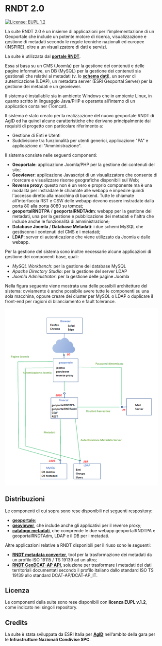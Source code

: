 # RNDT 2.0

[![License: EUPL 1.2](https://img.shields.io/badge/License-EUPL&nbsp;1.2-blue.svg)](https://joinup.ec.europa.eu/sites/default/files/custom-page/attachment/eupl_v1.2_it.pdf)

La suite RNDT 2.0 è un insieme di applicazioni per l'implementazione di un Geoportale che include un potente motore di ricerca, visualizzazione e gestione di metadati secondo le regole tecniche nazionali ed europee (INSPIRE), oltre a un visualizzatore di dati e servizi.

La suite è utilizzata dal [**portale RNDT**](https://geodati.gov.it).

Essa si basa su un CMS (Joomla) per la gestione dei contenuti e delle pagine informative, un DB (MySQL) per la gestione dei contenuti sia gestionali che relativi ai metadati (v. lo [**schema dati**](data-schema.md)), un server di autenticazione (LDAP), un metadata server (ESRI Geoportal Server) per la gestione dei metadati e un geoviewer.

Il sistema è installabile sia in ambiente Windows che in ambiente Linux, in quanto scritto in linguaggio Java/PHP e operante all&#39;interno di un application container (Tomcat).

Il sistema è stato creato per la realizzazione del nuovo geoportale RNDT di AgID ed ha quindi alcune caratteristiche che derivano principalmente dai requisiti di progetto con particolare riferimento a:

- Gestione di Enti e Utenti
- Suddivisione tra funzionalità per utenti generici, applicazione "PA" e applicazione di "Amministrazione".

Il sistema consiste nelle seguenti componenti:

- **Geoportale**: applicazione Joomla/PHP per la gestione dei contenuti del sito; 
- **Geoviewer**: applicazione Javascript di un visualizzatore che consente di ricercare e visualizzare risorse geografiche disponibili sul Web;
- **Reverse proxy**: questo non è un vero e proprio componente ma è una modalità per instradare le chiamate alle webapp e impedire quindi l&#39;accesso diretto alla macchina di backend. Tutte le chiamate all&#39;interfaccia RST e CSW delle webapp devono essere instradate dalla porta 80 alla porta 8080 su tomcat;
- **geoportalRNDTPA** / **geoportalRNDTAdm**: webapp per la gestione dei metadati, una per la gestione e pubblicazione dei metadati e l'altra che include anche le funzionalità di amministrazione;
- **Database Joomla** / **Database Metadati**: i due schemi MySQL che gestiscono i contenuti del CMS e i metadati;
- **LDAP**: server di autenticazione che viene utilizzato da Joomla e dalle webapp.

Per la gestione del sistema sono inoltre necessarie alcune applicazioni di gestione dei componenti base, quali:

- _MySQL Workbench_: per la gestione del database MySQL
- _Apache Directory Studio_: per la gestione del server LDAP
- _Joomla Administrator_: per la gestione delle pagine Joomla

Nella figura seguente viene mostrata una delle possibili architetture del sistema: ovviamente è anche possibile avere tutte le componenti su una sola macchina, oppure creare dei cluster per MySQL o LDAP o duplicare il front-end per ragioni di bilanciamento e fault tolerance.


![alt-text](images/architettura-RNDT.png "architettura RNDT")

## Distribuzioni

Le componenti di cui sopra sono rese disponibili nei seguenti respository:

- [**geoportale**](https://github.com/AgID/rndt-joomla-template);
- [**geoviewer**](https://github.com/AgID/rndt-geoviewer), che include anche gli applicativi per il reverse proxy;
- [**catalogo metadati**](https://github.com/AgID/rndt-catalogue), che comprende le due webapp geoportalRNDTPA e geoportalRNDTAdm, LDAP e il DB per i metadati.

Altre applicazioni relative a RNDT disponibili per il riuso sono le seguenti:
- [**RNDT metadata converter**](https://github.com/AgID/rndt-md-converter), tool per la trasformazione dei metadati da un profilo ISO 19115 / TS 19139 ad un altro;
- [**RNDT GeoDCAT-AP API**](https://github.com/AgID/rndt-geodcat-ap-api), soluzione per trasformare i metadati dei dati territoriali documentati secondo il profilo italiano dallo standard ISO TS 19139 allo standard DCAT-AP/DCAT-AP_IT.

## Licenza

Le componenti della suite sono rese disponibili con **licenza EUPL v.1.2**, come indicato nei singoli repository.

## Credits

La suite è stata sviluppata da ESRI Italia per [**AgID**](https://agid.gov.it/) nell'ambito della gara per le **Infrastrutture Nazionali Condivise SPC**.
